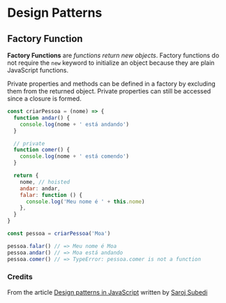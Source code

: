 # Design Patterns

## Factory Function

**Factory Functions** are _functions return new objects_. Factory functions do not require the `new` keyword to initialize an object because they are plain JavaScript functions.

Private properties and methods can be defined in a factory by excluding them from the returned object. Private properties can still be accessed since a closure is formed.

```js
const criarPessoa = (nome) => {
  function andar() {
    console.log(nome + ' está andando')
  }

  // private
  function comer() {
    console.log(nome + ' está comendo')
  }

  return {
    nome, // hoisted
    andar: andar,
    falar: function () {
      console.log('Meu nome é ' + this.nome)
    },
  }
}

const pessoa = criarPessoa('Moa')

pessoa.falar() // => Meu nome é Moa
pessoa.andar() // => Moa está andando
pessoa.comer() // => TypeError: pessoa.comer is not a function
```

### Credits

From the article [Design patterns in JavaScript](https://levelup.gitconnected.com/design-patterns-in-javascript-bbef243a5044) written by [Saroj Subedi](https://kaissaroj.medium.com/)
